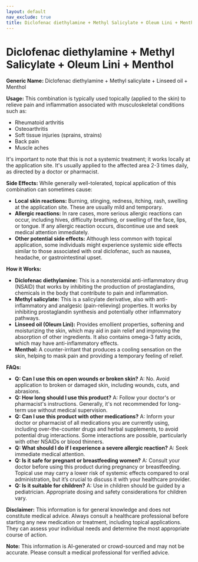```yaml
---
layout: default
nav_exclude: true
title: Diclofenac diethylamine + Methyl Salicylate + Oleum Lini + Menthol
---
```


# Diclofenac diethylamine + Methyl Salicylate + Oleum Lini + Menthol

**Generic Name:** Diclofenac diethylamine + Methyl salicylate + Linseed oil + Menthol

**Usage:** This combination is typically used topically (applied to the skin) to relieve pain and inflammation associated with musculoskeletal conditions such as:

* Rheumatoid arthritis
* Osteoarthritis
* Soft tissue injuries (sprains, strains)
* Back pain
* Muscle aches

It's important to note that this is not a systemic treatment; it works locally at the application site.  It's usually applied to the affected area 2-3 times daily, as directed by a doctor or pharmacist.


**Side Effects:** While generally well-tolerated, topical application of this combination can sometimes cause:

* **Local skin reactions:**  Burning, stinging, redness, itching, rash, swelling at the application site. These are usually mild and temporary.
* **Allergic reactions:**  In rare cases, more serious allergic reactions can occur, including hives, difficulty breathing, or swelling of the face, lips, or tongue.  If any allergic reaction occurs, discontinue use and seek medical attention immediately.
* **Other potential side effects:** Although less common with topical application, some individuals might experience systemic side effects similar to those associated with oral diclofenac, such as nausea, headache, or gastrointestinal upset.


**How it Works:**

* **Diclofenac diethylamine:**  This is a nonsteroidal anti-inflammatory drug (NSAID) that works by inhibiting the production of prostaglandins, chemicals in the body that contribute to pain and inflammation.
* **Methyl salicylate:** This is a salicylate derivative, also with anti-inflammatory and analgesic (pain-relieving) properties. It works by inhibiting prostaglandin synthesis and potentially other inflammatory pathways.
* **Linseed oil (Oleum Lini):**  Provides emollient properties, softening and moisturizing the skin, which may aid in pain relief and improving the absorption of other ingredients. It also contains omega-3 fatty acids, which may have anti-inflammatory effects.
* **Menthol:**  A counter-irritant that produces a cooling sensation on the skin, helping to mask pain and providing a temporary feeling of relief.


**FAQs:**

* **Q: Can I use this on open wounds or broken skin?**  A: No. Avoid application to broken or damaged skin, including wounds, cuts, and abrasions.
* **Q: How long should I use this product?** A:  Follow your doctor's or pharmacist's instructions. Generally, it's not recommended for long-term use without medical supervision.
* **Q: Can I use this product with other medications?** A:  Inform your doctor or pharmacist of all medications you are currently using, including over-the-counter drugs and herbal supplements, to avoid potential drug interactions. Some interactions are possible, particularly with other NSAIDs or blood thinners.
* **Q: What should I do if I experience a severe allergic reaction?** A:  Seek immediate medical attention.
* **Q: Is it safe for pregnant or breastfeeding women?** A:  Consult your doctor before using this product during pregnancy or breastfeeding.  Topical use may carry a lower risk of systemic effects compared to oral administration, but it’s crucial to discuss it with your healthcare provider.
* **Q: Is it suitable for children?** A: Use in children should be guided by a pediatrician.  Appropriate dosing and safety considerations for children vary.


**Disclaimer:** This information is for general knowledge and does not constitute medical advice. Always consult a healthcare professional before starting any new medication or treatment, including topical applications.  They can assess your individual needs and determine the most appropriate course of action.


**Note:** This information is AI-generated or crowd-sourced and may not be accurate. Please consult a medical professional for verified advice.